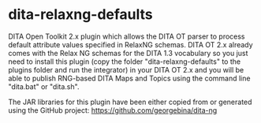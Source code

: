 # dita-relaxng-defaults
DITA Open Toolkit 2.x plugin which allows the DITA OT parser to process default attribute values specified in RelaxNG schemas.
DITA OT 2.x already comes with the Relax NG schemas for the DITA 1.3 vocabulary so you just need to install this plugin (copy the folder "dita-relaxng-defaults" to the plugins folder and run the integrator) in your DITA OT 2.x and you will be able to publish RNG-based DITA Maps and Topics using the command line "dita.bat" or "dita.sh".

The JAR libraries for this plugin have been either copied from or generated using the GitHub project:
https://github.com/georgebina/dita-ng
